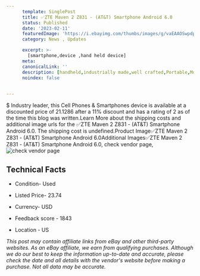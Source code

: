 ```yaml
---
      template: SinglePost
      title: ✅ZTE Maven 2 Z831 - (AT&T) Smartphone Android 6.0
      status: Published
      date: '2023-02-11'
      featuredImage: 'https://i.ebayimg.com/thumbs/images/g/vaEAAOSwpdpjyaAw/s-l225.jpg'
      category: News , Updates

      excerpt: >-
        [smartphone,device ,hand held device]
      meta:
      canonicalLink: ''
      description: [handheld,industrially made,well crafted,Portable,Mobile,Compact,Convenient,Lightweight,Maneuverable,Man-portable,Miniature,Carriable,Hand-held,Light,Holdable,Transportable,Mobile device,Pocket-sized,On-the-go,Wireless,Cordless,Compact size,Convenient size, smartphone,device ,hand held device]
      noindex: false

        
---
```

$
    Industry leader, this Cell Phones & Smartphones device is available at a discounted price of 21.1286 after a 11% discount and has a rating of 2 as of the time this blog was written.Learn More about the shipping costs and additional image urls for the ✅ZTE Maven 2 Z831 - (AT&T) Smartphone Android 6.0. The shipping cost is undefined.Product Image✅ZTE Maven 2 Z831 - (AT&T) Smartphone Android 6.0Additional Images✅ZTE Maven 2 Z831 - (AT&T) Smartphone Android 6.0, check vendor page, ![check vendor page](https://origin-galleryplus.ebayimg.com/ws/web/225363506919_2_0_1/225x225.jpg,https://origin-galleryplus.ebayimg.com/ws/web/225363506919_3_0_1/225x225.jpg)
    
    

 ## Technical Facts 



     
      

 - Condition- Used 


      

 - Listed Price- 23.74 


      

 - Currency- USD 


      

 - Feedback score - 1843 


      

 - Location - US 


      
      

 *_This post may contain affiliate links from eBay and other third-party websites. As an eBay affiliate, we earn from qualifying purchases. Although we do our best to keep the information up-to-date and accurate, please check the date and all details with the vendor's website before making a purchase. Not all data may be accurate._*



    
    
    
    
    
